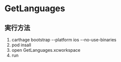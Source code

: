 # GetLanguages

## 実行方法

1. carthage bootstrap --platform ios --no-use-binaries
2. pod insall
3. open GetLanguages.xcworkspace
3. run
